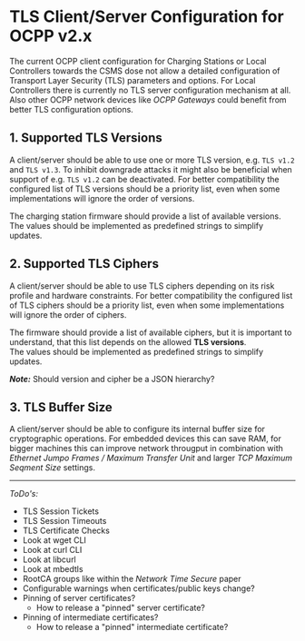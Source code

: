 # TLS Client/Server Configuration for OCPP v2.x

The current OCPP client configuration for Charging Stations or Local Controllers towards the CSMS dose not allow a detailed configuration of Transport Layer Security (TLS) parameters and options. For Local Controllers there is currently no TLS server configuration mechanism at all. Also other OCPP network devices like *OCPP Gateways* could benefit from better TLS configuration options.

## 1. Supported TLS Versions

A client/server should be able to use one or more TLS version, e.g. `TLS v1.2` and `TLS v1.3`. To inhibit downgrade attacks it might also be beneficial when support of e.g. `TLS v1.2` can be deactivated. For better compatibility the configured list of TLS versions should be a priority list, even when some implementations will ignore the order of versions.

The charging station firmware should provide a list of available versions.    
The values should be implemented as predefined strings to simplify updates.


## 2. Supported TLS Ciphers

A client/server should be able to use TLS ciphers depending on its risk profile and hardware constraints. For better compatibility the configured list of TLS ciphers should be a priority list, even when some implementations will ignore the order of ciphers.

The firmware should provide a list of available ciphers, but it is important to understand, that this list depends on the allowed **TLS versions**.    
The values should be implemented as predefined strings to simplify updates.

***Note:*** Should version and cipher be a JSON hierarchy?


## 3. TLS Buffer Size

A client/server should be able to configure its internal buffer size for cryptographic operations. For embedded devices this can save RAM, for bigger machines this can improve network througput in combination with *Ethernet Jumpo Frames / Maximum Transfer Unit* and larger *TCP Maximum Seqment Size* settings.

-----------------

*ToDo's:*
- TLS Session Tickets
- TLS Session Timeouts
- TLS Certificate Checks
- Look at wget CLI
- Look at curl CLI
- Look at libcurl
- Look at mbedtls
- RootCA groups like within the *Network Time Secure* paper
- Configurable warnings when certificates/public keys change?
- Pinning of server certificates?
  - How to release a "pinned" server certificate?
- Pinning of intermediate certificates?
  - How to release a "pinned" intermediate certificate?
